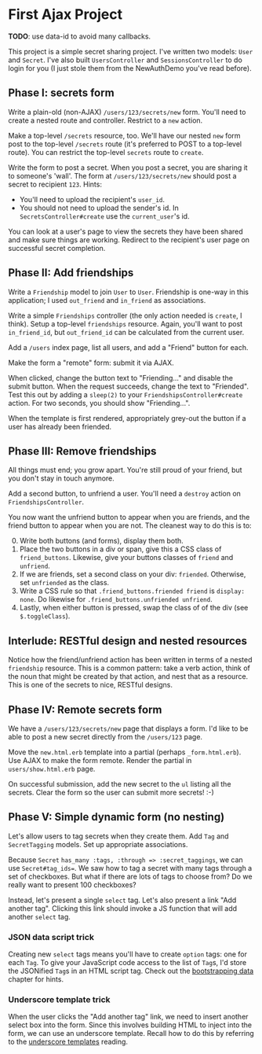 # First Ajax Project

**TODO**: use data-id to avoid many callbacks.

This project is a simple secret sharing project. I've written two
models: `User` and `Secret`. I've also built `UsersController` and
`SessionsController` to do login for you (I just stole them from
the NewAuthDemo you've read before).

## Phase I: secrets form

Write a plain-old (non-AJAX) `/users/123/secrets/new` form. You'll
need to create a nested route and controller. Restrict to a `new`
action.

Make a top-level `/secrets` resource, too. We'll have our nested `new`
form post to the top-level `/secrets` route (it's preferred to POST to
a top-level route). You can restrict the top-level `secrets` route to
`create`.

Write the form to post a secret. When you post a secret, you are
sharing it to someone's 'wall'. The form at `/users/123/secrets/new`
should post a secret to recipient `123`. Hints:

* You'll need to upload the recipient's `user_id`.
* You should not need to upload the sender's id. In
  `SecretsController#create` use the `current_user`'s id.

You can look at a user's page to view the secrets they have been
shared and make sure things are working. Redirect to the recipient's
user page on successful secret completion.

## Phase II: Add friendships

Write a `Friendship` model to join `User` to `User`. Friendship is
one-way in this application; I used `out_friend` and `in_friend` as
associations.

Write a simple `Friendships` controller (the only action needed is
`create`, I think). Setup a top-level `friendships` resource. Again,
you'll want to post `in_friend_id`, but `out_friend_id` can be
calculated from the current user.

Add a `/users` index page, list all users, and add a "Friend" button
for each.

Make the form a "remote" form: submit it via AJAX.

When clicked, change the button text to "Friending..." and disable the
submit button. When the request succeeds, change the text to
"Friended". Test this out by adding a `sleep(2)` to your
`FriendshipsController#create` action. For two seconds, you should
show "Friending...".

When the template is first rendered, appropriately grey-out the button
if a user has already been friended.

## Phase III: Remove friendships

All things must end; you grow apart. You're still proud of your
friend, but you don't stay in touch anymore.

Add a second button, to unfriend a user. You'll need a `destroy`
action on `FriendshipsController`.

You now want the unfriend button to appear when you are friends, and
the friend button to appear when you are not. The cleanest way to do
this is to:

0. Write both buttons (and forms), display them both.
0. Place the two buttons in a div or span, give this a CSS class of
   `friend_buttons`. Likewise, give your buttons classes of `friend`
   and `unfriend`.
0. If we are friends, set a second class on your div:
   `friended`. Otherwise, set `unfriended` as the class.
0. Write a CSS rule so that `.friend_buttons.friended friend` is
   `display: none`. Do likewise for `.friend_buttons.unfriended
   unfriend`.
0. Lastly, when either button is pressed, swap the class of of the div
   (see `$.toggleClass`).

## Interlude: RESTful design and nested resources

Notice how the friend/unfriend action has been written in terms of a
nested `friendship` resource. This is a common pattern: take a verb
action, think of the noun that might be created by that action, and
nest that as a resource. This is one of the secrets to nice, RESTful
designs.

## Phase IV: Remote secrets form

We have a `/users/123/secrets/new` page that displays a form. I'd like
to be able to post a new secret directly from the `/users/123` page.

Move the `new.html.erb` template into a partial (perhaps
`_form.html.erb`). Use AJAX to make the form remote. Render the
partial in `users/show.html.erb` page.

On successful submission, add the new secret to the `ul` listing all
the secrets. Clear the form so the user can submit more secrets! :-)

## Phase V: Simple dynamic form (no nesting)

Let's allow users to tag secrets when they create them. Add `Tag` and
`SecretTagging` models. Set up appropriate associations.

Because `Secret` `has_many :tags, :through => :secret_taggings`, we
can use `Secret#tag_ids=`. We saw how to tag a secret with many tags
through a set of checkboxes. But what if there are lots of tags to
choose from? Do we really want to present 100 checkboxes?

Instead, let's present a single `select` tag. Let's also present a
link "Add another tag". Clicking this link should invoke a JS function
that will add another `select` tag.

### JSON data script trick

Creating new `select` tags means you'll have to create `option` tags:
one for each `Tag`. To give your JavaScript code access to the list of
`Tag`s, I'd store the JSONified `Tag`s in an HTML script tag. Check
out the [bootstrapping data][bootstrapping-data] chapter for hints.

[bootstrapping-data]: https://github.com/appacademy/js-curriculum/blob/master/client-side-js/bootstrapping-data.md

### Underscore template trick

When the user clicks the "Add another tag" link, we need to insert
another select box into the form. Since this involves building HTML to
inject into the form, we can use an underscore template. Recall how to
do this by referring to the
[underscore templates][underscore-templates] reading.

[underscore-templates]: https://github.com/appacademy/js-curriculum/blob/master/client-side-js/underscore-templates.md
